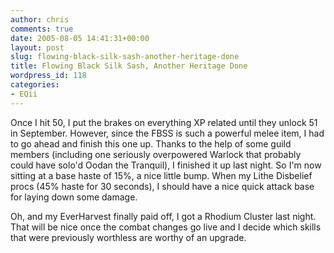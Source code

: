 ```yaml
---
author: chris
comments: true
date: 2005-08-05 14:41:31+00:00
layout: post
slug: flowing-black-silk-sash-another-heritage-done
title: Flowing Black Silk Sash, Another Heritage Done
wordpress_id: 118
categories:
- EQii
---
```


Once I hit 50, I put the brakes on everything XP related until they unlock 51 in September. However, since the FBSS is such a powerful melee item, I had to go ahead and finish this one up. Thanks to the help of some guild members (including one seriously overpowered Warlock that probably could have solo'd Oodan the Tranquil), I finished it up last night. So I'm now sitting at a base haste of 15%, a nice little bump. When my Lithe Disbelief procs (45% haste for 30 seconds), I should have a nice quick attack base for laying down some damage.

Oh, and my EverHarvest finally paid off, I got a Rhodium Cluster last night. That will be nice once the combat changes go live and I decide which skills that were previously worthless are worthy of an upgrade.

